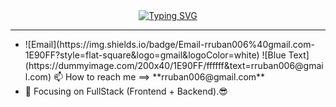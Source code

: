 <div>
   <div align="center"> 
    <a href="https://git.io/typing-svg"> 
       <img src="https://readme-typing-svg.demolab.com?font=Fira+Code&duration=2000&pause=1000&width=435&lines=%F0%9F%91%8B+Hi+there+;I%E2%80%99m+RubanRavikumar" alt="Typing SVG" />
    </a>  
   </div>
   <hr>
   <ul>
       <li>
           ![Email](https://img.shields.io/badge/Email-rruban006%40gmail.com-1E90FF?style=flat-square&logo=gmail&logoColor=white)
           ![Blue Text](https://dummyimage.com/200x40/1E90FF/ffffff&text=rruban006@gmail.com)
          📫 How to reach me ==> **rruban006@gmail.com**
       </li>
      <li> 🔭 Focusing on FullStack (Frontend + Backend).😎</li>
   </ul>
</div>
